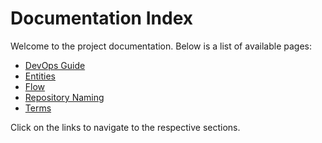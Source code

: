 # Documentation Index

Welcome to the project documentation. Below is a list of available pages:

- [DevOps Guide](#/docs/devops)
- [Entities](#/docs/entities)
- [Flow](#/docs/flow)
- [Repository Naming](#/docs/repository-naming)
- [Terms](#/docs/terms)

Click on the links to navigate to the respective sections.
